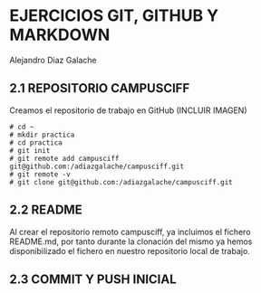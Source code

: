 # EJERCICIOS GIT, GITHUB Y MARKDOWN
Alejandro Diaz Galache

## 2.1 REPOSITORIO CAMPUSCIFF
Creamos el repositorio de trabajo en GitHub
(INCLUIR IMAGEN)

```
# cd ~
# mkdir practica
# cd practica
# git init
# git remote add campusciff git@github.com:/adiazgalache/campusciff.git
# git remote -v
# git clone git@github.com:/adiazgalache/campusciff.git

```
## 2.2 README
Al crear el repositorio remoto campusciff, ya incluimos el fichero README.md, por tanto durante la clonación del mismo ya hemos disponibilizado el fichero en nuestro repositorio local de trabajo.

## 2.3 COMMIT Y PUSH INICIAL

